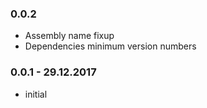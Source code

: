 ### 0.0.2
* Assembly name fixup
* Dependencies minimum version numbers

### 0.0.1 - 29.12.2017
* initial
